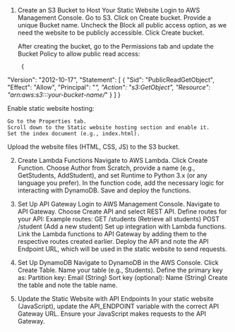 1. Create an S3 Bucket to Host Your Static Website
    Login to AWS Management Console.
     Go to S3.
    Click on Create bucket.
    Provide a unique Bucket name.
    Uncheck the Block all public access option, as we need the website to be publicly accessible.
    Click Create bucket.

    After creating the bucket, go to the Permissions tab and update the Bucket Policy to allow public read access:

        {
  "Version": "2012-10-17",
  "Statement": [
    {
      "Sid": "PublicReadGetObject",
      "Effect": "Allow",
      "Principal": "*",
      "Action": "s3:GetObject",
      "Resource": "arn:aws:s3:::your-bucket-name/*"
    }
  ]
}

Enable static website hosting:

    Go to the Properties tab.
    Scroll down to the Static website hosting section and enable it.
    Set the index document (e.g., index.html).

Upload the website files (HTML, CSS, JS) to the S3 bucket.

2. Create Lambda Functions
    Navigate to AWS Lambda.
    Click Create Function.
    Choose Author from Scratch, provide a name (e.g., GetStudents, AddStudent), and set Runtime to Python 3.x (or any language you prefer).
    In the function code, add the necessary logic for interacting with DynamoDB.
    Save and deploy the functions.

3. Set Up API Gateway
    Login to AWS Management Console.
    Navigate to API Gateway.
    Choose Create API and select REST API.
    Define routes for your API:
    Example routes:
        GET /students (Retrieve all students)
        POST /student (Add a new student)
    Set up integration with Lambda functions. Link the Lambda functions to API Gateway by adding them to the respective routes created earlier.
    Deploy the API and note the API Endpoint URL, which will be used in the static website to send requests.

4. Set Up DynamoDB
    Navigate to DynamoDB in the AWS Console.
    Click Create Table.
    Name your table (e.g., Students).
    Define the primary key as:
    Partition key: Email (String)
    Sort key (optional): Name (String)
    Create the table and note the table name.

5. Update the Static Website with API Endpoints
    In your static website (JavaScript), update the API_ENDPOINT variable with the correct API Gateway URL.
    Ensure your JavaScript makes requests to the API Gateway.
